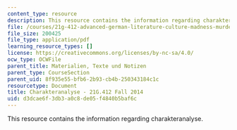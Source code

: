 ```yaml
---
content_type: resource
description: This resource contains the information regarding charakteranalyse.
file: /courses/21g-412-advanced-german-literature-culture-madness-murder-mysteries-fall-2014/d3dcae6f3db3a0c8de05f4840b5baf6c_MIT21G_412F14_Wo7-9_Die.pdf
file_size: 200425
file_type: application/pdf
learning_resource_types: []
license: https://creativecommons.org/licenses/by-nc-sa/4.0/
ocw_type: OCWFile
parent_title: Materialien, Texte und Notizen
parent_type: CourseSection
parent_uid: 8f935e55-bfb6-2b93-cb4b-250343184c1c
resourcetype: Document
title: Charakteranalyse - 21G.412 Fall 2014
uid: d3dcae6f-3db3-a0c8-de05-f4840b5baf6c
---
```

This resource contains the information regarding charakteranalyse.